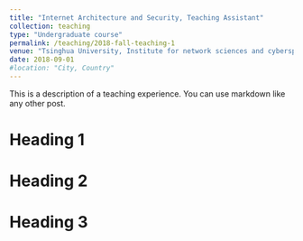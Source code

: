 ```yaml
---
title: "Internet Architecture and Security, Teaching Assistant"
collection: teaching
type: "Undergraduate course"
permalink: /teaching/2018-fall-teaching-1
venue: "Tsinghua University, Institute for network sciences and cyberspace"
date: 2018-09-01
#location: "City, Country"
---
```


This is a description of a teaching experience. You can use markdown like any other post.

Heading 1
======

Heading 2
======

Heading 3
======
